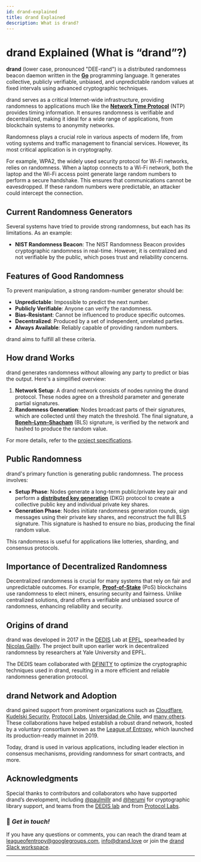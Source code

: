 ```yaml
---
id: drand-explained
title: drand Explained
description: What is drand?
---
```

# drand Explained (What is “drand”?)

**drand** (lower case, pronounced "DEE-rand") is a distributed randomness beacon daemon written in the [**Go**](https://en.wikipedia.org/wiki/Go_(programming_language)) programming language. It generates collective, publicly verifiable, unbiased, and unpredictable random values at fixed intervals using advanced cryptographic techniques.

drand serves as a critical Internet-wide infrastructure, providing randomness to applications much like the [**Network Time Protocol**](https://en.wikipedia.org/wiki/Network_Time_Protocol) (NTP) provides timing information. It ensures randomness is verifiable and decentralized, making it ideal for a wide range of applications, from blockchain systems to anonymity networks.

Randomness plays a crucial role in various aspects of modern life, from voting systems and traffic management to financial services. However, its most critical application is in cryptography.

For example, WPA2, the widely used security protocol for Wi-Fi networks, relies on randomness. When a laptop connects to a Wi-Fi network, both the laptop and the Wi-Fi access point generate large random numbers to perform a secure handshake. This ensures that communications cannot be eavesdropped. If these random numbers were predictable, an attacker could intercept the connection.

## Current Randomness Generators

Several systems have tried to provide strong randomness, but each has its limitations.  As an example:

- **NIST Randomness Beacon**: The NIST Randomness Beacon provides cryptographic randomness in real-time. However, it is centralized and not verifiable by the public, which poses trust and reliability concerns.

## Features of Good Randomness

To prevent manipulation, a strong random-number generator should be:

- **Unpredictable**: Impossible to predict the next number.
- **Publicly Verifiable**: Anyone can verify the randomness.
- **Bias-Resistant**: Cannot be influenced to produce specific outcomes.
- **Decentralized**: Produced by a set of independent, unrelated parties.
- **Always Available**: Reliably capable of providing random numbers.

drand aims to fulfill all these criteria.

## How drand Works

drand generates randomness without allowing any party to predict or bias the output. Here's a simplified overview:

1. **Network Setup**: A drand network consists of nodes running the drand protocol. These nodes agree on a threshold parameter and generate partial signatures.
2. **Randomness Generation**: Nodes broadcast parts of their signatures, which are collected until they match the threshold. The final signature, a [**Boneh–Lynn–Shacham**](https://en.wikipedia.org/wiki/BLS_digital_signature) (BLS) signature, is verified by the network and hashed to produce the random value.

For more details, refer to the [project specifications](https://docs.drand.love/docs/concepts/concepts-specification).

## Public Randomness

drand's primary function is generating public randomness. The process involves:

- **Setup Phase**: Nodes generate a long-term public/private key pair and perform a [**distributed key generation**](https://en.wikipedia.org/wiki/Distributed_key_generation) (DKG) protocol to create a collective public key and individual private key shares.
- **Generation Phase**: Nodes initiate randomness generation rounds, sign messages using their private key shares, and reconstruct the full BLS signature. This signature is hashed to ensure no bias, producing the final random value.

This randomness is useful for applications like lotteries, sharding, and consensus protocols.

## Importance of Decentralized Randomness

Decentralized randomness is crucial for many systems that rely on fair and unpredictable outcomes. For example, [**Proof-of-Stake**](https://en.wikipedia.org/wiki/Proof_of_stake) (PoS) blockchains use randomness to elect miners, ensuring security and fairness. Unlike centralized solutions, drand offers a verifiable and unbiased source of randomness, enhancing reliability and security.

## Origins of drand

drand was developed in 2017 in the [DEDIS](https://www.epfl.ch/labs/dedis/) Lab at [EPFL](https://epfl.ch/), spearheaded by [Nicolas Gailly](https://scholar.google.com/citations?user=mnA7Jo4AAAAJ). The project built upon earlier work in decentralized randomness by researchers at Yale University and EPFL.

The DEDIS team collaborated with [DFINITY](https://dfinity.org/) to optimize the cryptographic techniques used in drand, resulting in a more efficient and reliable randomness generation protocol.

## drand Network and Adoption

drand gained support from prominent organizations such as [Cloudflare](https://leagueofentropy.org/cloudflare), [Kudelski Security](https://leagueofentropy.org/kudelski-security), [Protocol Labs](https://leagueofentropy.org/protocol-labs), [Universidad de Chile](https://leagueofentropy.org/universidad-de-chile), and [many others](https://leagueofentropy.org/league-partners). These collaborations have helped establish a robust drand network, hosted by a voluntary consortium known as the [League of Entropy](https://leagueofentropy.org), which launched its production-ready mainnet in 2019.

Today, drand is used in various applications, including leader election in consensus mechanisms, providing randomness for smart contracts, and more.

## Acknowledgments

Special thanks to contributors and collaborators who have supported drand’s development, including [@paulmillr](https://github.com/paulmillr) and [@herumi](https://github.com/herumi) for cryptographic library support, and teams from the [DEDIS lab](https://dedis.ch/) and from [Protocol Labs](https://protocol.ai/).

### 💌 *Get in touch!*

If you have any questions or comments, you can reach the drand team at [leagueofentropy@googlegroups.com](mailto:leagueofentropy@googlegroups.com), [info@drand.love](mailto:info@drand.love) or join the [drand Slack workspace](https://join.slack.com/t/drandworkspace/shared_invite/zt-19u4rf6if-bf7lxIvF2zYn4~TrBwfkiA).

---
